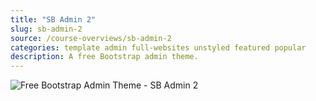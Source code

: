 ```yaml
---
title: "SB Admin 2"
slug: sb-admin-2
source: /course-overviews/sb-admin-2
categories: template admin full-websites unstyled featured popular
description: A free Bootstrap admin theme.
---
```


<img src="http://sbootstrap.BootstrapBasec.netdna-cdn.com/assets/img/templates/sb-admin-2.jpg" class="img-responsive" alt="Free Bootstrap Admin Theme - SB Admin 2">